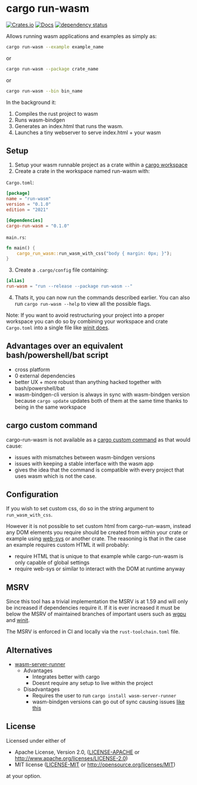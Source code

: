 # cargo run-wasm

[![Crates.io](https://img.shields.io/crates/v/cargo-run-wasm.svg)](https://crates.io/crates/cargo-run-wasm)
[![Docs](https://docs.rs/cargo-run-wasm/badge.svg)](https://docs.rs/cargo-run-wasm)
[![dependency status](https://deps.rs/repo/github/rukai/cargo-run-wasm/status.svg)](https://deps.rs/repo/github/rukai/cargo-run-wasm)

Allows running wasm applications and examples as simply as:

```bash
cargo run-wasm --example example_name
```

or

```bash
cargo run-wasm --package crate_name
```

or

```bash
cargo run-wasm --bin bin_name
```

In the background it:

1. Compiles the rust project to wasm
2. Runs wasm-bindgen
3. Generates an index.html that runs the wasm.
4. Launches a tiny webserver to serve index.html + your wasm

## Setup

1. Setup your wasm runnable project as a crate within a [cargo workspace](https://doc.rust-lang.org/book/ch14-03-cargo-workspaces.html)
2. Create a crate in the workspace named run-wasm with:

`Cargo.toml`:

```toml
[package]
name = "run-wasm"
version = "0.1.0"
edition = "2021"

[dependencies]
cargo-run-wasm = "0.1.0"
```

`main.rs`:

```rust
fn main() {
    cargo_run_wasm::run_wasm_with_css("body { margin: 0px; }");
}
```

3. Create a `.cargo/config` file containing:

```toml
[alias]
run-wasm = "run --release --package run-wasm --"
```

4. Thats it, you can now run the commands described earlier. You can also run `cargo run-wasm --help` to view all the possible flags.

Note: If you want to avoid restructuring your project into a proper workspace you can do so by combining your workspace and crate `Cargo.toml` into a single file like [winit does](https://github.com/rust-windowing/winit/blob/master/Cargo.toml#L144).

## Advantages over an equivalent bash/powershell/bat script

* cross platform
* 0 external dependencies
* better UX + more robust than anything hacked together with bash/powershell/bat
* wasm-bindgen-cli version is always in sync with wasm-bindgen version because `cargo update` updates both of them at the same time thanks to being in the same workspace

## cargo custom command

cargo-run-wasm is not available as a [cargo custom command](https://doc.rust-lang.org/book/ch14-05-extending-cargo.html) as that would cause:

* issues with mismatches between wasm-bindgen versions
* issues with keeping a stable interface with the wasm app
* gives the idea that the command is compatible with every project that uses wasm which is not the case.

## Configuration

If you wish to set custom css, do so in the string argument to `run_wasm_with_css`.

However it is not possible to set custom html from cargo-run-wasm, instead any DOM elements you require should be created from within your crate or example using [web-sys](https://docs.rs/web-sys/latest/web_sys/struct.Document.html#method.create_element) or another crate.
The reasoning is that in the case an example requires custom HTML it will probably:

* require HTML that is unique to that example while cargo-run-wasm is only capable of global settings
* require web-sys or similar to interact with the DOM at runtime anyway

## MSRV

Since this tool has a trivial implementation the MSRV is at 1.59 and will only be increased if dependencies require it.
If it is ever increased it must be below the MSRV of maintained branches of important users such as [wgpu](https://github.com/gfx-rs/wgpu#msrv-policy) and [winit](https://github.com/rust-windowing/winit).

The MSRV is enforced in CI and locally via the `rust-toolchain.toml` file.

## Alternatives

* [wasm-server-runner](https://github.com/jakobhellermann/wasm-server-runner)
  * Advantages
    * Integrates better with cargo
    * Doesnt require any setup to live within the project
  * Disadvantages
    * Requires the user to run `cargo install wasm-server-runner`
    * wasm-bindgen versions can go out of sync causing issues [like this](https://github.com/jakobhellermann/wasm-server-runner/issues/2)

## License

Licensed under either of

* Apache License, Version 2.0, ([LICENSE-APACHE](LICENSE-APACHE) or <http://www.apache.org/licenses/LICENSE-2.0>)
* MIT license ([LICENSE-MIT](LICENSE-MIT) or <http://opensource.org/licenses/MIT>)

at your option.
